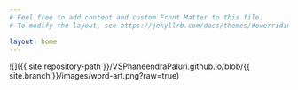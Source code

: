 ```yaml
---
# Feel free to add content and custom Front Matter to this file.
# To modify the layout, see https://jekyllrb.com/docs/themes/#overriding-theme-defaults

layout: home
---
```


![]({{ site.repository-path }}/VSPhaneendraPaluri.github.io/blob/{{ site.branch }}/images/word-art.png?raw=true)